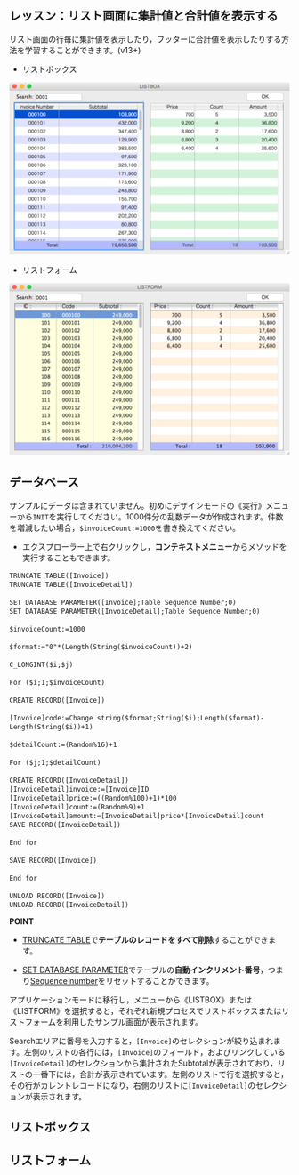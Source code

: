レッスン：リスト画面に集計値と合計値を表示する
---

リスト画面の行毎に集計値を表示したり，フッターに合計値を表示したりする方法を学習することができます。(v13+)

* リストボックス
 
![](https://github.com/4D-JP/tutorial-display-subtotal-in-list/blob/master/images/1.png)

* リストフォーム
 
![](https://github.com/4D-JP/tutorial-display-subtotal-in-list/blob/master/images/2.png)

データベース
---

サンプルにデータは含まれていません。初めにデザインモードの《実行》メニューから```INIT```を実行してください。1000件分の乱数データが作成されます。件数を増減したい場合，```$invoiceCount:=1000```を書き換えてください。

* エクスプローラー上で右クリックし，**コンテキストメニュー**からメソッドを実行することもできます。

```
TRUNCATE TABLE([Invoice])
TRUNCATE TABLE([InvoiceDetail])

SET DATABASE PARAMETER([Invoice];Table Sequence Number;0)
SET DATABASE PARAMETER([InvoiceDetail];Table Sequence Number;0)

$invoiceCount:=1000

$format:="0"*(Length(String($invoiceCount))+2)

C_LONGINT($i;$j)

For ($i;1;$invoiceCount)

CREATE RECORD([Invoice])

[Invoice]code:=Change string($format;String($i);Length($format)-Length(String($i))+1)

$detailCount:=(Random%16)+1

For ($j;1;$detailCount)

CREATE RECORD([InvoiceDetail])
[InvoiceDetail]invoice:=[Invoice]ID
[InvoiceDetail]price:=((Random%100)+1)*100
[InvoiceDetail]count:=(Random%9)+1
[InvoiceDetail]amount:=[InvoiceDetail]price*[InvoiceDetail]count
SAVE RECORD([InvoiceDetail])

End for 

SAVE RECORD([Invoice])

End for 

UNLOAD RECORD([Invoice])
UNLOAD RECORD([InvoiceDetail])
```

**POINT**

* [TRUNCATE TABLE](http://doc.4d.com/4Dv14/4D/14.3/TRUNCATE-TABLE.301-1697352.en.html)で**テーブルのレコードをすべて削除**することができます。

* [SET DATABASE PARAMETER](http://doc.4d.com/4Dv14/4D/14.3/SET-DATABASE-PARAMETER.301-1696621.ja.html)でテーブルの**自動インクリメント番号**，つまり[Sequence number](http://doc.4d.com/4Dv14/4D/14.3/Sequence-number.301-1697199.ja.html)をリセットすることができます。

アプリケーションモードに移行し，メニューから《LISTBOX》または《LISTFORM》を選択すると，それぞれ新規プロセスでリストボックスまたはリストフォームを利用したサンプル画面が表示されます。

Searchエリアに番号を入力すると，```[Invoice]```のセレクションが絞り込まれます。左側のリストの各行には，```[Invoice]```のフィールド，およびリンクしている```[InvoiceDetail]```のセレクションから集計されたSubtotalが表示されており，リストの一番下には，合計が表示されています。左側のリストで行を選択すると，その行がカレントレコードになり，右側のリストに```[InvoiceDetail]```のセレクションが表示されます。

リストボックス
---

リストフォーム
---

